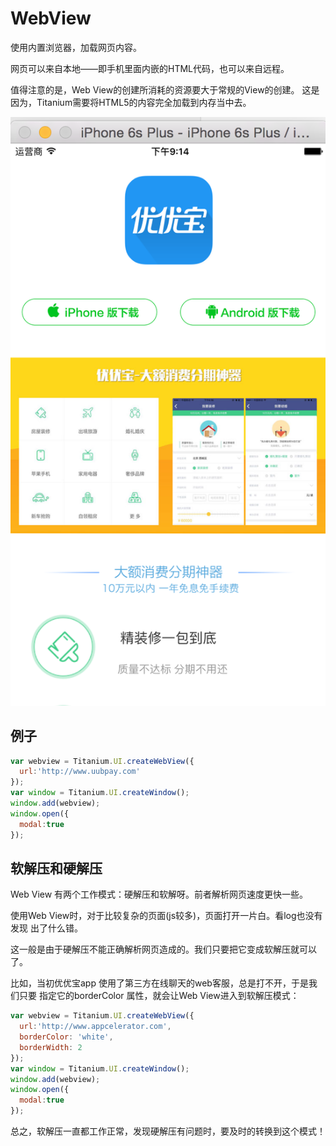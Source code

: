 # WebView

使用内置浏览器，加载网页内容。

网页可以来自本地——即手机里面内嵌的HTML代码，也可以来自远程。

值得注意的是，Web View的创建所消耗的资源要大于常规的View的创建。
这是因为，Titanium需要将HTML5的内容完全加载到内存当中去。

![webview](/images/ui_webview.png)

## 例子

```js
var webview = Titanium.UI.createWebView({
  url:'http://www.uubpay.com'
});
var window = Titanium.UI.createWindow();
window.add(webview);
window.open({
  modal:true
});
```

## 软解压和硬解压

Web View 有两个工作模式：硬解压和软解呀。前者解析网页速度更快一些。

使用Web View时，对于比较复杂的页面(js较多)，页面打开一片白。看log也没有发现
出了什么错。

这一般是由于硬解压不能正确解析网页造成的。我们只要把它变成软解压就可以了。

比如，当初优优宝app 使用了第三方在线聊天的web客服，总是打不开，于是我们只要
指定它的borderColor 属性，就会让Web View进入到软解压模式：

```js
var webview = Titanium.UI.createWebView({
  url:'http://www.appcelerator.com',
  borderColor: 'white',
  borderWidth: 2
});
var window = Titanium.UI.createWindow();
window.add(webview);
window.open({
  modal:true
});
```

总之，软解压一直都工作正常，发现硬解压有问题时，要及时的转换到这个模式！
